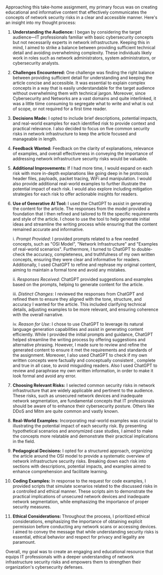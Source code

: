 Approaching this take-home assignment, my primary focus was on creating educational and informative content that effectively communicates the concepts of network security risks in a clear and accessible manner. Here's an insight into my thought process:

1. **Understanding the Audience:** I began by considering the target audience—IT professionals familiar with basic cybersecurity concepts but not necessarily experts in network infrastructure. Keeping this in mind, I aimed to strike a balance between providing sufficient technical detail and avoiding overwhelming complexity. These individuals likely work in roles such as network administrators, system administrators, or cybersecurity analysts.
2. **Challenges Encountered:** One challenge was finding the right balance between providing sufficient detail for understanding and keeping the article concise and accessible. It was essential to explain complex concepts in a way that is easily understandable for the target audience without overwhelming them with technical jargon. Moreover, since Cybersecurity and Networks are a vast domains and quite interlinked, it was a little tiime consuming to segregate what to write and what is out of scope, or not required for a first time reader.
3. **Decisions Made:** I opted to include brief descriptions, potential impacts, and real-world examples for each identified risk to provide context and practical relevance. I also decided to focus on five common security risks in network infrastructure to keep the article focused and manageable in length.
4. **Feedback Wanted:** Feedback on the clarity of explanations, relevance of examples, and overall effectiveness in conveying the importance of addressing network infrastructure security risks would be valuable.
5. **Additional Improvements:** If I had more time, I would expand on each risk with more in-depth explanations like going deep in he protocols header files, payloads, packet tracing, WiFi and manipulation. I would also provide additional real-world examples to further illustrate the potential impact of each risk. I would also explore including mitigation strategies for each risk to offer actionable insights for readers.
6. **Use of Generative AI Tool:** I used the ChatGPT to assist in generating the content for the article. The responses from the model provided a foundation that I then refined and tailored to fit the specific requirements and style of the article. I chose to use the tool to help generate initial ideas and streamline the writing process while ensuring that the content remained accurate and informative.    

    i. *Prompt Provided*: I provided prompts related to a few needed concepts, such as "OSI Model", "Network Infrastructure" and "Examples of real-world scenarios". Furthermore, I turned to ChatGPT to double-check the accuracy, completeness, and truthfulness of my own written concepts, ensuring they were clear and informative for readers. Additionally, I used ChatGPT to refine and rephrase my original content, aiming to maintain a formal tone and avoid any mistakes.
    
    ii. *Responses Received*: ChatGPT provided suggestions and examples based on the prompts, helping to generate content for the article.
    
    iii. *Distinct Changes*: I reviewed the responses from ChatGPT and refined them to ensure they aligned with the tone, structure, and accuracy I wanted for the article. This included clarifying technical details, adjusting examples to be more relevant, and ensuring coherence with the overall narrative.
    
    iv. *Reason for Use*: I chose to use ChatGPT to leverage its natural language generation capabilities and assist in generating content efficiently. While I provided the initial prompts and guidance, ChatGPT helped streamline the writing process by offering suggestions and alternative phrasing. However, I made sure to review and refine the generated content to ensure it met the requirements and standards of the assignment. Moreover, I also used ChatGPT to check if my own written concepts were factually and conceptually consistent , complete and true in all case, to avoid misguiding readers. Also I used ChatGPT to review and paraphrase my own written information, in order to make it look formal and avoid any error.

7. **Choosing Relevant Risks:** I selected common security risks in network infrastructure that are widely applicable and pertinent to the audience. These risks, such as unsecured network devices and inadequate network segmentation, are fundamental concepts that IT professionals should be aware of to enhance their cybersecurity posture. Others like DDoS and Mitm are quite common and vastly known.

8. **Real-World Examples:** Incorporating real-world examples was crucial to illustrating the potential impact of each security risk. By presenting hypothetical scenarios and anonymized case studies, I aimed to make the concepts more relatable and demonstrate their practical implications in the field.

9. **Pedagogical Decisions:** I opted for a structured approach, organizing the article around the OSI model to provide a systematic overview of network infrastructure security risks. Breaking down each risk into sections with descriptions, potential impacts, and examples aimed to enhance comprehension and facilitate learning.

10. **Coding Examples:** In response to the request for code examples, I provided scripts that simulate scenarios related to the discussed risks in a controlled and ethical manner. These scripts aim to demonstrate the practical implications of unsecured network devices and inadequate network segmentation, while emphasizing the importance of proper security measures.

11. **Ethical Considerations:** Throughout the process, I prioritized ethical considerations, emphasizing the importance of obtaining explicit permission before conducting any network scans or accessing devices. I aimed to convey the message that while understanding security risks is essential, ethical behavior and respect for privacy and legality are paramount.

Overall, my goal was to create an engaging and educational resource that equips IT professionals with a deeper understanding of network infrastructure security risks and empowers them to strengthen their organization's cybersecurity defenses.

